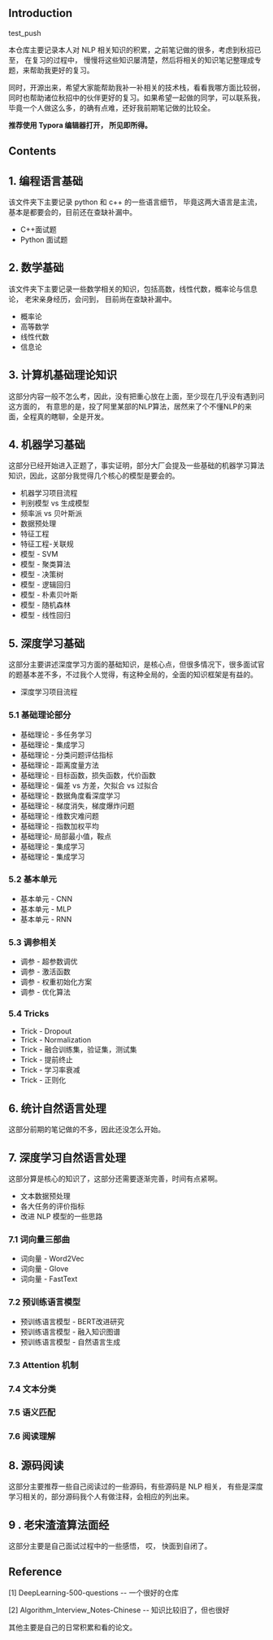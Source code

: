 ## Introduction

test_push

本仓库主要记录本人对 NLP 相关知识的积累，之前笔记做的很多，考虑到秋招已至， 在复习的过程中， 慢慢将这些知识屡清楚，然后将相关的知识笔记整理成专题，来帮助我更好的复习。 

同时，开源出来，希望大家能帮助我补一补相关的技术栈，看看我哪方面比较弱，同时也帮助诸位秋招中的伙伴更好的复习。如果希望一起做的同学，可以联系我， 毕竟一个人做这么多，的确有点难，还好我前期笔记做的比较全。

**推荐使用 Typora 编辑器打开， 所见即所得。**

## Contents

## 1. 编程语言基础

该文件夹下主要记录 python 和 c++ 的一些语言细节， 毕竟这两大语言是主流，基本是都要会的，目前还在查缺补漏中。

-  C++面试题
-  Python 面试题

## 2. 数学基础

该文件夹下主要记录一些数学相关的知识，包括高数，线性代数，概率论与信息论， 老宋亲身经历，会问到， 目前尚在查缺补漏中。

-  概率论
-  高等数学
-  线性代数
-  信息论

## 3.  计算机基础理论知识

这部分内容一般不怎么考，因此，没有把重心放在上面，至少现在几乎没有遇到问这方面的， 有意思的是，投了阿里某部的NLP算法，居然来了个不懂NLP的来面，全程真的瞎聊，全是开发。

## 4. 机器学习基础

这部分已经开始进入正题了，事实证明，部分大厂会提及一些基础的机器学习算法知识，因此，这部分我觉得几个核心的模型是要会的。

- 机器学习项目流程
- 判别模型 vs 生成模型
- 频率派 vs 贝叶斯派
- 数据预处理
- 特征工程
- 特征工程-关联规
- 模型 - SVM
- 模型 - 聚类算法
- 模型 - 决策树
- 模型 - 逻辑回归
- 模型 - 朴素贝叶斯
- 模型 - 随机森林
- 模型 - 线性回归

## 5. 深度学习基础

这部分主要讲述深度学习方面的基础知识，是核心点，但很多情况下，很多面试官的题基本差不多，不过我个人觉得，有这种全局的，全面的知识框架是有益的。

- 深度学习项目流程

### 5.1 基础理论部分

- 基础理论 - 多任务学习
- 基础理论 - 集成学习
- 基础理论 - 分类问题评估指标
- 基础理论 - 距离度量方法
- 基础理论 - 目标函数，损失函数，代价函数
- 基础理论 - 偏差 vs 方差，欠拟合 vs 过拟合
- 基础理论 - 数据角度看深度学习
- 基础理论 - 梯度消失，梯度爆炸问题
- 基础理论 - 维数灾难问题
- 基础理论 - 指数加权平均
- 基础理论- 局部最小值，鞍点
- 基础理论 - 集成学习
- 基础理论 - 集成学习

### 5.2 基本单元

- 基本单元 - CNN
- 基本单元 - MLP
- 基本单元 - RNN

### 5.3 调参相关

- 调参 - 超参数调优
- 调参 - 激活函数
- 调参 - 权重初始化方案
- 调参 - 优化算法

### 5.4 Tricks

- Trick - Dropout
- Trick - Normalization
- Trick - 融合训练集，验证集，测试集
- Trick - 提前终止
- Trick - 学习率衰减
- Trick - 正则化

## 6.  统计自然语言处理

这部分前期的笔记做的不多，因此还没怎么开始。

## 7.  深度学习自然语言处理

这部分算是核心的知识了，这部分还需要逐渐完善，时间有点紧啊。

- 文本数据预处理
- 各大任务的评价指标
- 改进 NLP 模型的一些思路

### 7.1 词向量三部曲

- 词向量 - Word2Vec
- 词向量 - Glove
- 词向量 - FastText

### 7.2 预训练语言模型

- 预训练语言模型 - BERT改进研究
- 预训练语言模型 - 融入知识图谱
- 预训练语言模型 - 自然语言生成

### 7.3 Attention 机制

### 7.4 文本分类

### 7.5 语义匹配

### 7.6 阅读理解



## 8.  源码阅读

这部分主要推荐一些自己阅读过的一些源码，有些源码是 NLP 相关， 有些是深度学习相关的，部分源码我个人有做注释，会相应的列出来。

## 9 . 老宋渣渣算法面经

这部分主要是自己面试过程中的一些感悟， 哎， 快面到自闭了。

## Reference

[1] DeepLearning-500-questions -- 一个很好的仓库

[2] Algorithm_Interview_Notes-Chinese -- 知识比较旧了，但也很好

其他主要是自己的日常积累和看的论文。
